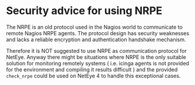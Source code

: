 # Security advice for using NRPE

The NRPE is an old protocol used in the Nagios world to communicate to remote Nagios NRPE agents.
The protocol design has security weaknesses and lacks a reliable encryption and authentication handshake mechanism.

Therefore it is NOT suggested to use NRPE as communication protocol for NetEye.
Anyway there might be situations where NRPE is the only suitable solution for monitoring remotely systems ( i.e. icinga agents is not provided for the environment and compiling it results difficult ) and the provided `check_nrpe` could be used on NetEye 4 to handle this exceptional cases. 

